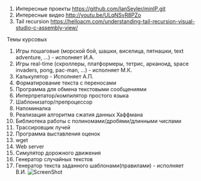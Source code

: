 1. Интересные проекты
https://github.com/IanSeyler/minIP.git
2. Интересные видео
http://youtu.be/ULqNSvR8PZo
3. Tail recursion
https://helloacm.com/understanding-tail-recursion-visual-studio-c-assembly-view/


Темы курсовых

1.  Игры пошаговые (морской бой, шашки, виселица, пятнашки, text adventure, ...) - исполняет И.А.
2.  Игры real-time (скроллеры, платформеры, тетрис, арканоид, space invaders, pong, pac-man, ...) - исполняет М.К.
3.  Калькулятор - Исполняет А.П.
4.  Форматирование текста с переносами
5.  Программа для обмена текстовыми сообщениями
6.  Интерпретатор/компилятор простого языка
7.  Шаблонизатор/препроцессор
8.  Напоминалка
9.  Реализация алгоритма сжатия данных Хаффмана
10. Библиотека работы с полиномами/дробями/длинными числами
11. Трассировщик лучей
12. Программа выставления оценок
13. wget
14. Web server
15. Симулятор дорожного движения
16. Генератор случайных текстов
17. Генератор текста заданного шаблонами(правилами) - исполняет В.И.
![ScreenShot](http://cs619821.vk.me/v619821485/9edc/ErG5sNDMYWU.jpg)
